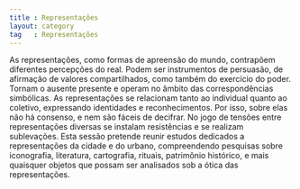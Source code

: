 ```yaml
---
title : Representações
layout: category
tag   : Representações
---
```


As representações, como formas de apreensão do mundo, contrapõem
diferentes percepções do real. Podem ser instrumentos de persuasão, de
afirmação de valores compartilhados, como também do exercício do poder.
Tornam o ausente presente e operam no âmbito das correspondências
simbólicas. As representações se relacionam tanto ao individual quanto
ao coletivo, expressando identidades e reconhecimentos. Por isso, sobre
elas não há consenso, e nem são fáceis de decifrar. No jogo de tensões
entre representações diversas se instalam resistências e se realizam
sublevações. Esta sessão pretende reunir estudos dedicados a
representações da cidade e do urbano, compreendendo pesquisas sobre
iconografia, literatura, cartografia, rituais, patrimônio histórico, e
mais quaisquer objetos que possam ser analisados sob a ótica das
representações.
